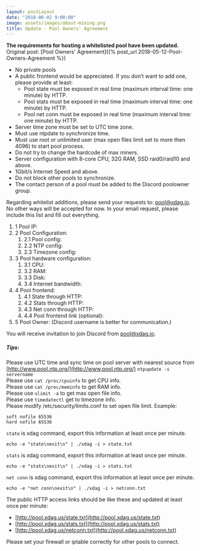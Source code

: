 ```yaml
---
layout: postLayout
date: "2018-06-02 9:00:00"
image: assets/images/about-mining.png
title: Update - Pool Owners' Agreement
---
```

**The requirements for hosting a whitelisted pool have been updated.**  
Original post: [Pool Owners' Agreement]({% post_url 2018-05-12-Pool-Owners-Agreement %})  

* No private pools
* A public frontend would be appreciated. If you don’t want to add one, please provide at least:
  * Pool state must be exposed in real time (maximum interval time: one minute) by HTTP.
  * Pool stats must be exposed in real time (maximum interval time: one minute) by HTTP.
  * Pool net conn must be exposed in real time (maximum interval time: one minute) by HTTP.
* Server time zone must be set to UTC time zone.
* Must use ntpdate to synchronize time.
* Must use root or unlimited user (max open files limit set to more then 4096) to start pool process.
* Do not try to change the hardcode of max miners.
* Server configuration with 8-core CPU, 32G RAM, SSD raid0/raid10 and above.
* 1Gbit/s Internet Speed and above.
* Do not block other pools to synchronize.
* The contact person of a pool must be added to the Discord poolowner group.

Regarding whitelist additions, please send your requests to: [pool@xdag.io](mailto:pool@xdag.io). No other ways will be accepted for now.
In your email request, please include this list and fill out everything.

1. 1 Pool IP:
1. 2 Pool Configuration:
    1. 2.1 Pool config:
    1. 2.2 NTP config:
    1. 2.3 Timezone config:
1. 3 Pool hardware configuration:
    1. 3.1 CPU:
    1. 3.2 RAM:
    1. 3.3 Disk:
    1. 3.4 Internet bandwidth:
1. 4 Pool frontend:
    1. 4.1 State through HTTP:
    1. 4.2 Stats through HTTP:
    1. 4.3 Net conn through HTTP:
    1. 4.4 Pool frontend link (optional):
1. 5 Pool Owner: (Discord username is better for communication.)

You will receive invitation to join Discord from [pool@xdag.io](mailto:pool@xdag.io).

##### Tips:

Please use UTC time and sync time on pool server with nearest source from [http://www.pool.ntp.org/](http://www.pool.ntp.org/)
`ntpupdate -s servername`  
Please use `cat /proc/cpuinfo` to get CPU info.  
Please use `cat /proc/meminfo` to get RAM info.  
Please use `ulimit -a` to get max open file info.  
Please use `timedatectl` get to timezone info.  
Please modify /etc/security/limits.conf to set open file limit.
Example:
```
soft nofile 65536
hard nofile 65536
```

`state` is xdag command, export this information at least once per minute.
```
echo -e "state\nexit\n" | ./xdag -i > state.txt
```

`stats` is xdag command, export this information at least once per minute.
```
echo -e "stats\nexit\n" | ./xdag -i > stats.txt
```

`net conn` is xdag command, export this information at least once per minute.
```
echo -e "net conn\nexit\n" | ./xdag -i > netconn.txt
```

The public HTTP access links should be like these and updated at least once per minute:
* [http://pool.xdag.us/state.txt](http://pool.xdag.us/state.txt)
* [http://pool.xdag.us/stats.txt](http://pool.xdag.us/stats.txt)
* [http://pool.xdag.us/netconn.txt](http://pool.xdag.us/netconn.txt)

Please set your firewall or iptable correctly for other pools to connect.